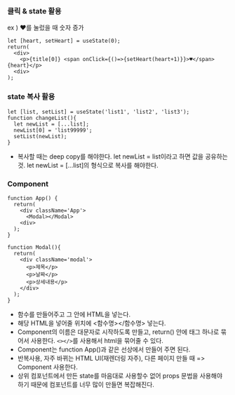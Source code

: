 ### 클릭 & state 활용   
ex ) ♥를 눌렀을 때 숫자 증가   
```
let [heart, setHeart] = useState(0);
return(
  <div>
    <p>{title[0]} <span onClick={()=>{setHeart(heart+1)}}>♥</span>{heart}</p>
  <div>
);
```

### state 복사 활용
```   
let [list, setList] = useState('list1', 'list2', 'list3');   
function changeList(){   
  let newList = [...list];   
  newList[0] = 'list99999';   
  setList(newList);   
}   
```
- 복사할 때는 deep copy를 해야한다. let newList = list이라고 하면 값을 공유하는 것. let newList = [...list]의 형식으로 복사를 해야한다.   

### Component   
```
function App() {   
  return(   
    <div className='App'>   
      <Modal></Modal>   
    <div>   
  );   
}   

function Modal(){    
  return(    
    <div className='modal'>   
      <p>제목</p>   
      <p>날짜</p>    
      <p>상세내용</p>   
    </div>   
  );   
}   
```   
- 함수를 만들어주고 그 안에 HTML을 넣는다.
- 해당 HTML을 넣어줄 위치에 <함수명></함수명> 넣는다.
- Component의 이름은 대문자로 시작하도록 만들고, return() 안에 태그 하나로 묶어서 사용한다. ```<></>```를 사용해서 html을 묶어줄 수 있다.
- Component는 function App()과 같은 선상에서 만들어 주면 된다.
- 반복사용, 자주 바뀌는 HTML UI(재렌더링 자주), 다른 페이지 만들 때 => Component 사용한다.
- 상위 컴포넌트에서 만든 state를 마음대로 사용할수 없어 props 문법을 사용해야 하기 때문에 컴포넌트를 너무 많이 만들면 복잡해진다.
